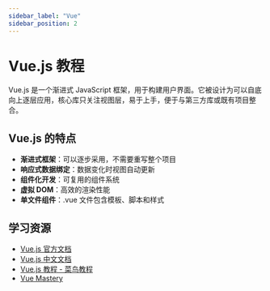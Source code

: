 ```yaml
---
sidebar_label: "Vue"
sidebar_position: 2
---
```


# Vue.js 教程

Vue.js 是一个渐进式 JavaScript 框架，用于构建用户界面。它被设计为可以自底向上逐层应用，核心库只关注视图层，易于上手，便于与第三方库或既有项目整合。

## Vue.js 的特点

- **渐进式框架**：可以逐步采用，不需要重写整个项目
- **响应式数据绑定**：数据变化时视图自动更新
- **组件化开发**：可复用的组件系统
- **虚拟 DOM**：高效的渲染性能
- **单文件组件**：.vue 文件包含模板、脚本和样式

## 学习资源

- [Vue.js 官方文档](https://vuejs.org/)
- [Vue.js 中文文档](https://cn.vuejs.org/)
- [Vue.js 教程 - 菜鸟教程](https://www.runoob.com/vue2/vue-tutorial.html)
- [Vue Mastery](https://www.vuemastery.com/)

